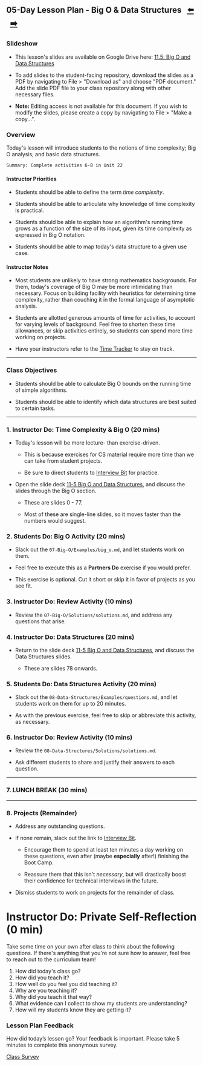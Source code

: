## 05-Day Lesson Plan - Big O & Data Structures <!--links--> &nbsp; [⬅️](../04-Day/04-Day-LessonPlan.md) &nbsp; [➡️](../../12-Week/01-Day/01-Day-LessonPlan.md)

### Slideshow

* This lesson's slides are available on Google Drive here: [11.5: Big O and Data Structures](https://docs.google.com/presentation/d/1alkjckqCrnLMfk6DraQVMbmWqiu4GKPM-hZtVQ0Dy0o/edit?usp=sharing)

* To add slides to the student-facing repository, download the slides as a PDF by navigating to File > "Download as" and choose "PDF document." Add the slide PDF file to your class repository along with other necessary files.

* **Note:** Editing access is not available for this document. If you wish to modify the slides, please create a copy by navigating to File > "Make a copy...".

### Overview

Today's lesson will introduce students to the notions of time complexity; Big O analysis; and basic data structures.

`Summary: Complete activities 6-8 in Unit 22`


#### Instructor Priorities

* Students should be able to define the term _time complexity_.

* Students should be able to articulate why knowledge of time complexity is practical.

* Students should be able to explain how an algorithm's running time grows as a function of the size of its input, given its time complexity as expressed in Big O notation.

* Students should be able to map today's data structure to a given use case.

#### Instructor Notes

* Most students are unlikely to have strong mathematics backgrounds. For them, today's coverage of Big O may be more intimidating than necessary. Focus on building facility with heuristics for determining time complexity, rather than couching it in the formal language of asymptotic analysis.

* Students are allotted generous amounts of time for activities, to account for varying levels of background. Feel free to shorten these time allowances, or skip activities entirely, so students can spend more time working on projects.

* Have your instructors refer to the [Time Tracker](https://drive.google.com/a/trilogyed.com/file/d/1rGFrf5hJ9MysGVHHHReTA1qyizFTk6YA/view?usp=sharing) to stay on track.

- - -

### Class Objectives

* Students should be able to calculate Big O bounds on the running time of simple algorithms.

* Students should be able to identify which data structures are best suited to certain tasks.

- - -

### 1. Instructor Do: Time Complexity & Big O (20 mins)

* Today's lesson will be more lecture- than exercise-driven.

  * This is because exercises for CS material require more time than we can take from student projects.

  * Be sure to direct students to [Interview Bit](https://www.interviewbit.com/) for practice.

* Open the slide deck [11-5 Big O and Data Structures](https://docs.google.com/presentation/d/1ci-fxZUlPWnFWKZ6oJAli8DWuvJQkZhJfnwGh-2Ws9I/edit?usp=sharing), and discuss the slides through the Big O section.

  * These are slides 0 - 77.

  * Most of these are single-line slides, so it moves faster than the numbers would suggest.

### 2. Students Do: Big O Activity (20 mins)

* Slack out the `07-Big-O/Examples/big_o.md`, and let students work on them.

* Feel free to execute this as a **Partners Do** exercise if you would prefer.

* This exercise is optional. Cut it short or skip it in favor of projects as you see fit.

### 3. Instructor Do: Review Activity (10 mins)

* Review the `07-Big-O/Solutions/solutions.md`, and address any questions that arise.

### 4. Instructor Do: Data Structures (20 mins)

* Return to the slide deck [11-5 Big O and Data Structures](https://docs.google.com/presentation/d/1ci-fxZUlPWnFWKZ6oJAli8DWuvJQkZhJfnwGh-2Ws9I/edit?usp=sharing), and discuss the Data Structures slides.

  * These are slides 78 onwards.

### 5. Students Do: Data Structures Activity (20 mins)

* Slack out the `08-Data-Structures/Examples/questions.md`, and let students work on them for up to 20 minutes.

* As with the previous exercise, feel free to skip or abbreviate this activity, as necessary.

### 6. Instructor Do: Review Activity (10 mins)

* Review the `08-Data-Structures/Solutions/solutions.md`.

* Ask different students to share and justify their answers to each question.

- - -

### 7. LUNCH BREAK (30 mins)

- - -

### 8. Projects (Remainder)

* Address any outstanding questions.

* If none remain, slack out the link to [Interview Bit](http://www.interviewbit.com/).

  * Encourage them to spend at least ten minutes a day working on these questions, even after (maybe **especially** after!) finishing the Boot Camp.

  * Reassure them that this isn't _necessary_, but will drastically boost their confidence for technical interviews in the future.

* Dismiss students to work on projects for the remainder of class.

# Instructor Do: Private Self-Reflection (0 min)

Take some time on your own after class to think about the following questions. If there's anything that you're not sure how to answer, feel free to reach out to the curriculum team!

1. How did today's class go?
2. How did you teach it?
3. How well do you feel you did teaching it?
4. Why are you teaching it?
5. Why did you teach it that way?
6. What evidence can I collect to show my students are understanding?
7. How will my students know they are getting it?


### Lesson Plan Feedback

How did today’s lesson go? Your feedback is important. Please take 5 minutes to complete this anonymous survey.

[Class Survey](https://forms.gle/nYLbt6NZUNJMJ1h38)
